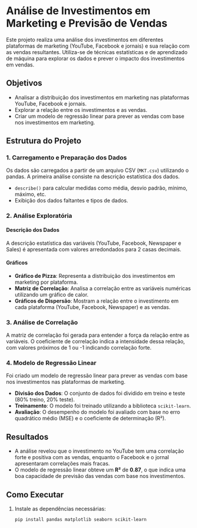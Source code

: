 # Análise de Investimentos em Marketing e Previsão de Vendas

Este projeto realiza uma análise dos investimentos em diferentes plataformas de marketing (YouTube, Facebook e jornais) e sua relação com as vendas resultantes. Utiliza-se de técnicas estatísticas e de aprendizado de máquina para explorar os dados e prever o impacto dos investimentos em vendas.

## Objetivos

- Analisar a distribuição dos investimentos em marketing nas plataformas YouTube, Facebook e jornais.
- Explorar a relação entre os investimentos e as vendas.
- Criar um modelo de regressão linear para prever as vendas com base nos investimentos em marketing.

## Estrutura do Projeto

### 1. Carregamento e Preparação dos Dados
Os dados são carregados a partir de um arquivo CSV (`MKT.csv`) utilizando o pandas. A primeira análise consiste na descrição estatística dos dados.

- `describe()` para calcular medidas como média, desvio padrão, mínimo, máximo, etc.
- Exibição dos dados faltantes e tipos de dados.

### 2. Análise Exploratória

#### Descrição dos Dados
A descrição estatística das variáveis (YouTube, Facebook, Newspaper e Sales) é apresentada com valores arredondados para 2 casas decimais.

#### Gráficos

- **Gráfico de Pizza**: Representa a distribuição dos investimentos em marketing por plataforma.
- **Matriz de Correlação**: Analisa a correlação entre as variáveis numéricas utilizando um gráfico de calor.
- **Gráficos de Dispersão**: Mostram a relação entre o investimento em cada plataforma (YouTube, Facebook, Newspaper) e as vendas.

### 3. Análise de Correlação
A matriz de correlação foi gerada para entender a força da relação entre as variáveis. O coeficiente de correlação indica a intensidade dessa relação, com valores próximos de 1 ou -1 indicando correlação forte.

### 4. Modelo de Regressão Linear
Foi criado um modelo de regressão linear para prever as vendas com base nos investimentos nas plataformas de marketing.

- **Divisão dos Dados**: O conjunto de dados foi dividido em treino e teste (80% treino, 20% teste).
- **Treinamento**: O modelo foi treinado utilizando a biblioteca `scikit-learn`.
- **Avaliação**: O desempenho do modelo foi avaliado com base no erro quadrático médio (MSE) e o coeficiente de determinação (R²).

## Resultados

- A análise revelou que o investimento no YouTube tem uma correlação forte e positiva com as vendas, enquanto o Facebook e o jornal apresentaram correlações mais fracas.
- O modelo de regressão linear obteve um **R²** de **0.87**, o que indica uma boa capacidade de previsão das vendas com base nos investimentos.

## Como Executar

1. Instale as dependências necessárias:
   ```bash
   pip install pandas matplotlib seaborn scikit-learn
